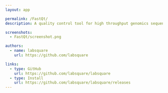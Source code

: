 ```yaml
---
layout: app

permalink: /FastQt/
description: A quality control tool for high throughput genomics sequence data. 

screenshots:
  - FastQt/screenshot.png

authors:
  - name: labsquare
    url: https://github.com/labsquare

links:
  - type: GitHub
    url: https://github.com/labsquare/labsquare
  - type: Install
    url: https://github.com/labsquare/labsquare/releases
---
```

